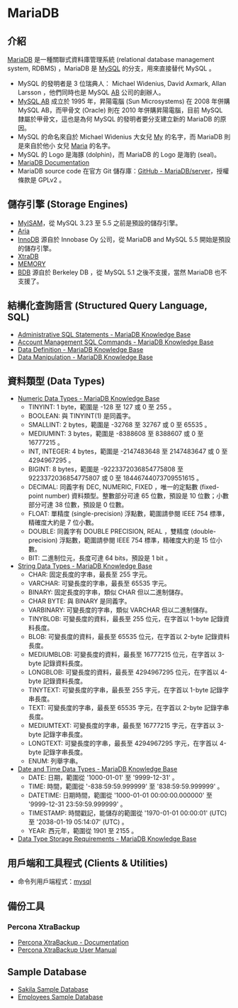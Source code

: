 # MariaDB

## 介紹

[MariaDB](https://mariadb.com/) 是一種關聯式資料庫管理系統 (relational database management system, RDBMS) ，MariaDB 是 [MySQL](https://www.mysql.com/) 的分支，用來直接替代 MySQL 。

* MySQL 的發明者是 3 位瑞典人： Michael Widenius, David Axmark, Allan Larsson ，他們同時也是 MySQL [AB](https://en.wikipedia.org/wiki/Aktiebolag) 公司的創辦人。
* [MySQL AB](https://en.wikipedia.org/wiki/MySQL_AB) 成立於 1995 年，昇陽電腦 (Sun Microsystems) 在 2008 年併購 MySQL AB，而甲骨文 (Oracle) 則在 2010 年併購昇陽電腦，目前 MySQL 隸屬於甲骨文，這也是為何 MySQL 的發明者要分支建立新的 MariaDB 的原因。
* MySQL 的命名來自於 Michael Widenius 大女兒 [My](https://dev.mysql.com/doc/refman/5.7/en/history.html) 的名字，而 MariaDB 則是來自於他小
女兒 [Maria](https://mariadb.com/kb/en/library/why-is-the-software-called-mariadb/) 的名字。
* MySQL 的 Logo 是海豚 (dolphin)，而 MariaDB 的 Logo 是海豹 (seal)。
* [MariaDB Documentation](https://mariadb.com/kb/en/library/documentation/)
* MariaDB source code 在官方 Git 儲存庫：[GitHub - MariaDB/server](https://github.com/MariaDB/server)，授權條款是 GPLv2 。

## 儲存引擎 (Storage Engines)

* [MyISAM](https://mariadb.com/kb/en/library/myisam-storage-engine/)，從 MySQL 3.23 至 5.5 之前是預設的儲存引擎。
* [Aria](https://mariadb.com/kb/en/library/aria-storage-engine/)
* [InnoDB](https://mariadb.com/kb/en/library/xtradb-and-innodb/) 源自於 Innobase Oy 公司，從 MariaDB and MySQL 5.5 開始是預設的儲存引擎。
* [XtraDB](https://mariadb.com/kb/en/library/about-xtradb/)
* [MEMORY](https://mariadb.com/kb/en/library/memory-storage-engine/)
* [BDB](https://mariadb.com/kb/en/library/bdb-obsolete/) 源自於 Berkeley DB ，從 MySQL 5.1 之後不支援，當然 MariaDB 也不支援了。

## 結構化查詢語言 (Structured Query Language, SQL)

* [Administrative SQL Statements - MariaDB Knowledge Base](https://mariadb.com/kb/en/library/administrative-sql-statements/)
* [Account Management SQL Commands - MariaDB Knowledge Base](https://mariadb.com/kb/en/library/account-management-sql-commands/)
* [Data Definition - MariaDB Knowledge Base](https://mariadb.com/kb/en/library/data-definition/)
* [Data Manipulation - MariaDB Knowledge Base](https://mariadb.com/kb/en/library/data-manipulation/)

## 資料類型 (Data Types)

* [Numeric Data Types - MariaDB Knowledge Base](https://mariadb.com/kb/en/library/data-types-numeric-data-types/)
    * TINYINT: 1 byte，範圍是 -128 至 127 或 0 至 255 。
    * BOOLEAN: 與 TINYINT(1) 是同義字。
    * SMALLINT: 2 bytes，範圍是 -32768 至 32767 或 0 至 65535 。
    * MEDIUMINT: 3 bytes，範圍是 -8388608 至 8388607 或 0 至 16777215 。
    * INT, INTEGER: 4 bytes，範圍是 -2147483648 至 2147483647 或 0 至 4294967295 。
    * BIGINT: 8 bytes，範圍是 -9223372036854775808 至 9223372036854775807 或 0 至 18446744073709551615 。
    * DECIMAL: 同義字有 DEC, NUMERIC, FIXED ，唯一的定點數 (fixed-point number) 資料類型。整數部分可達 65 位數，預設是 10 位數；小數部分可達 38 位數，預設是 0 位數。
    * FLOAT: 單精度 (single-precision) 浮點數，範圍請參閱 IEEE 754 標準，精確度大約是 7 位小數。
    * DOUBLE: 同義字有 DOUBLE PRECISION, REAL ，雙精度 (double-precision) 浮點數，範圍請參閱 IEEE 754 標準，精確度大約是 15 位小數。
    * BIT: 二進制位元，長度可達 64 bits，預設是 1 bit 。
* [String Data Types - MariaDB Knowledge Base](https://mariadb.com/kb/en/library/string-data-types/)
    * CHAR: 固定長度的字串，最長至 255 字元。
    * VARCHAR: 可變長度的字串，最長至 65535 字元。
    * BINARY: 固定長度的字串，類似 CHAR 但以二進制儲存。
    * CHAR BYTE: 與 BINARY 是同義字。
    * VARBINARY: 可變長度的字串，類似 VARCHAR 但以二進制儲存。
    * TINYBLOB: 可變長度的資料，最長至 255 位元，在字首以 1-byte 記錄資料長度。
    * BLOB: 可變長度的資料，最長至 65535 位元，在字首以 2-byte 記錄資料長度。
    * MEDIUMBLOB: 可變長度的資料，最長至 16777215 位元，在字首以 3-byte 記錄資料長度。
    * LONGBLOB: 可變長度的資料，最長至 4294967295 位元，在字首以 4-byte 記錄資料長度。
    * TINYTEXT: 可變長度的字串，最長至 255 字元，在字首以 1-byte 記錄字串長度。
    * TEXT: 可變長度的字串，最長至 65535 字元，在字首以 2-byte 記錄字串長度。
    * MEDIUMTEXT: 可變長度的字串，最長至 16777215 字元，在字首以 3-byte 記錄字串長度。
    * LONGTEXT: 可變長度的字串，最長至 4294967295 字元，在字首以 4-byte 記錄字串長度。
    * ENUM: 列舉字串。
* [Date and Time Data Types - MariaDB Knowledge Base](https://mariadb.com/kb/en/library/date-and-time-data-types/)
    * DATE: 日期，範圍從  '1000-01-01' 至 '9999-12-31' 。
    * TIME: 時間，範圍從 '-838:59:59.999999' 至 '838:59:59.999999' 。
    * DATETIME: 日期時間，範圍從 '1000-01-01 00:00:00.000000' 至 '9999-12-31 23:59:59.999999' 。
    * TIMESTAMP: 時間戳記，能儲存的範圍從 '1970-01-01 00:00:01' (UTC) 至 '2038-01-19 05:14:07' (UTC) 。
    * YEAR: 西元年，範圍從 1901 至 2155 。
* [Data Type Storage Requirements - MariaDB Knowledge Base](https://mariadb.com/kb/en/library/data-type-storage-requirements/)

## 用戶端和工具程式 (Clients & Utilities)

* 命令列用戶端程式：[mysql](https://mariadb.com/kb/en/library/mysql-command-line-client/)

## 備份工具

### Percona XtraBackup

* [Percona XtraBackup - Documentation](https://www.percona.com/doc/percona-xtrabackup/LATEST/index.html)
* [Percona XtraBackup User Manual](https://www.percona.com/doc/percona-xtrabackup/LATEST/manual.html)

## Sample Database

* [Sakila Sample Database](https://dev.mysql.com/doc/sakila/en/)
* [Employees Sample Database](https://dev.mysql.com/doc/employee/en/)

